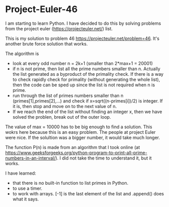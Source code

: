 # Project-Euler-46

I am starting to learn Python. I have decided to do this by solving problems from the project euler (https://projecteuler.net/) list.

This is my solution to problem 46 https://projecteuler.net/problem=46. It's another brute force solution that works.

The algorithm is
- look at every odd number n = 2k+1 (smaller than 2*max+1 = 20001)
- if n is not prime, then list all the prime numbers smaller than n. Actually the list generated as a byproduct of the primality check. If there is a way to check rapidly check for primality (without generating the whole list), then the code can be sped up since the list is not required when n is prime.
- run through the list of primes numbers smaller than n (primes[1],primes[2],...) and check if x=sqrt((n-primes[i])/2) is integer. If it is, then stop and move on to the next value of n.
- If we reach the end of the list without finding an integer x, then we have solved the problen, break out of the outer loop.

The value of max = 10000 has to be big enough to find a solution. This wokrs here because this is an easy problem. The people at project Euler were nice. If the solultion was a bigger number, it would take much longer.

The function P(n) is made from an algorithm that I took online (at https://www.geeksforgeeks.org/python-program-to-print-all-prime-numbers-in-an-interval/). I did not take the time to understand it, but it works.

I have learned:
- that there is no built-in function to list primes in Python.
- to use a timer.
- to work with arrays. [-1] is the last element of the list and .append() does what it says.
